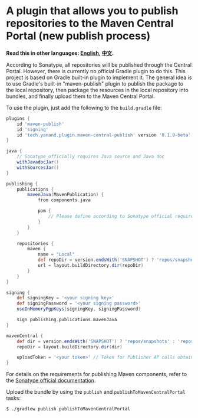 # A plugin that allows you to publish repositories to the Maven Central Portal (new publish process)

**Read this in other languages: [English](README.md), [中文](README_zh.md).**

According to Sonatype, all repositories will be published through the Central Portal. However, there is currently no
official Gradle plugin to do this. This project is based on Gradle built-in plugin to implement it. The general idea
is to use Gradle's built-in "maven-publish" plugin to publish the package to the local repository, then package the
resources in the local repository into bundles, and finally upload them to the Maven Central Portal.

To use the plugin, just add the following to the `build.gradle` file:

```groovy
plugins {
    id 'maven-publish'
    id 'signing'
    id 'tech.yanand.plugin.maven-central-publish' version '0.1.0-beta'
}

java {
    // Sonatype officially requires Java source and Java doc
    withJavadocJar()
    withSourcesJar()
}

publishing {
    publications {
        mavenJava(MavenPublication) {
            from components.java

            pom {
                // Please define according to Sonatype official requirements
            }
        }
    }

    repositories {
        maven {
            name = "Local"
            def repoDir = version.endsWith('SNAPSHOT') ? 'repos/snapshots' : 'repos/releases'
            url = layout.buildDirectory.dir(repoDir)
        }
    }
}

signing {
    def signingKey = '<your signing key>'
    def signingPassword = '<your signing password>'
    useInMemoryPgpKeys(signingKey, signingPassword)

    sign publishing.publications.mavenJava
}

mavenCentral {
    def dir = version.endsWith('SNAPSHOT') ? 'repos/snapshots' : 'repos/releases'
    repoDir = layout.buildDirectory.dir(dir)

    uploadToken = '<your token>' // Token for Publisher AP calls obtained from Sonatype official
}
```

For details on the requirements for publishing Maven components, refer to the
[Sonatype official documentation](https://central.sonatype.org/publish/requirements/).

Upload the bundle by using the `publish` and `publishToMavenCentralPortal` tasks:

```shell
$ ./gradlew publish publishToMavenCentralPortal
```